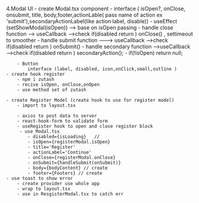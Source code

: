 4.Modal UI
    - create Modal.tsx component
        - interface ( isOpen?, onClose, onsubmit, title, body,footer,actionLable( pass name of action ex 'submit'),secondaryActionLabel(like action label, disable))
        - useEffect (setShowModal(isOpen)) --> base on isOpen passing
        - handle close function --> useCallback -->check if(disabled return ) onClose() , settimeout to smoother
        - handle submit function ---> useCallback -->check if(disabled return ) onSubmit()
        - handle secondary function -->useCallback -->check if(disabled return ) secondaryAction();
        - if(!isOpen)  return null;

        - Button 
            interface (label, disabled, icon,onClick,small,outline )
    - create hook register 
        - npm i zutash
        - recive isOpen, onClose,onOpen
        - use method set of zutash

    - create Register Model (create hook to use for register model)
        - import to layout.tsx
       
        - axios to post data to server
        - react-hook-form to validate form
        - useRegister hook to open and close register block
         - use Modal.tsx
            - disabled={isLoading}   // 
            - isOpen={registerModal.isOpen} 
            - title='Register'
            - actionLabel='Continue'
            - onClose={registerModal.onClose}
            - onSubmit={handleSubmit(onSubmit)}
            - body={bodyContent} // create 
            - footer={Footers} // create
    - use toast to show error
        - create provider use whole app
        - wrap to layout.tsx
        - use in ResgisterModal.tsx to catch err

